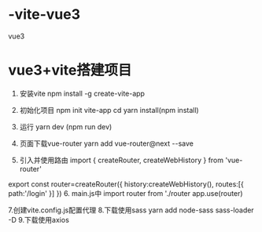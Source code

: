 # -vite-vue3
vue3

# vue3+vite搭建项目

  1. 安装vite
  npm install -g create-vite-app
  2. 初始化项目
  npm init vite-app <project-name>
  cd <project-name>
  yarn install(npm install)
  3. 运行
  yarn dev (npm run dev)

  4. 页面下载vue-router
  yarn add vue-router@next --save

  5. 引入并使用路由
  import { createRouter, createWebHistory } from 'vue-router'

  export const router=createRouter({
      history:createWebHistory(),
      routes:[{
          path:'/login'
      }]
  })
 6. main.js中
 import router from './router
 app.use(router)

 7.创建vite.config.js配置代理
 8.下载使用sass yarn add node-sass sass-loader -D
 9.下载使用axios 



